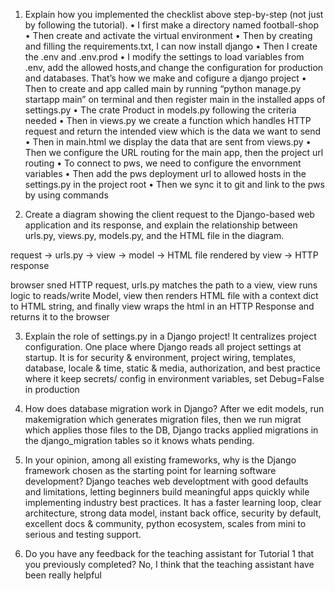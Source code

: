 1.	Explain how you implemented the checklist above step-by-step (not just by following the tutorial).
•	I first  make a directory named football-shop
•	Then create and activate the virtual environment
•	Then by creating and filling the requirements.txt, I can now install django 
•	Then I create the .env and .env.prod
•	I modify the settings to load variables from .env, add the allowed hosts,and change the configuration for production and databases. That’s how we make and cofigure a django project
•	Then to create and app called main by running “python manage.py startapp main” on terminal and then register main in the installed apps of settings.py
•	The crate Product in models.py following the criteria needed
•	Then in views.py we create a function which handles HTTP request and return the intended view which is the data we want to send
•	Then in main.html we display the data that are sent from views.py
•	Then we configure the URL routing for the main app, then the project url routing
•	To connect to pws, we need to configure the envornment variables
•	Then add the pws deployment url to allowed hosts in the settings.py in the project root
•	Then we sync it to git and link to the pws by using commands

2.	Create a diagram showing the client request to the Django-based web application and its response, and explain the relationship between urls.py, views.py, models.py, and the HTML file in the diagram.

request -> urls.py -> view -> model -> HTML file rendered by view -> HTTP response

browser sned HTTP request, urls.py matches the path to a view, view runs logic to reads/write Model, view then renders HTML file with a context dict to HTML string, and finally view wraps the html in an HTTP Response and returns it to the browser

3.	Explain the role of settings.py in a Django project!
It centralizes project configuration. One place where Django reads all project settings at startup. It is for security & environment, project wiring, templates, database, locale & time, static & media, authorization, and best practice where it keep secrets/ config in environment variables, set Debug=False in production

4.	How does database migration work in Django?
After we edit models, run makemigration which generates migration files, then we run migrat which applies those files to the DB, Django tracks applied migrations in the django_migration tables so it knows whats pending.

5.	In your opinion, among all existing frameworks, why is the Django framework chosen as the starting point for learning software development?
Django teaches web developtment with good defaults and limitations, letting beginners build meaningful apps quickly while implementing industry best practices. It has a faster learning loop, clear architecture, strong data model, instant back office, security by default, excellent docs & community, python ecosystem, scales from mini to serious and testing support.

6.	Do you have any feedback for the teaching assistant for Tutorial 1 that you previously completed?
No, I think that the teaching assistant have been really helpful


